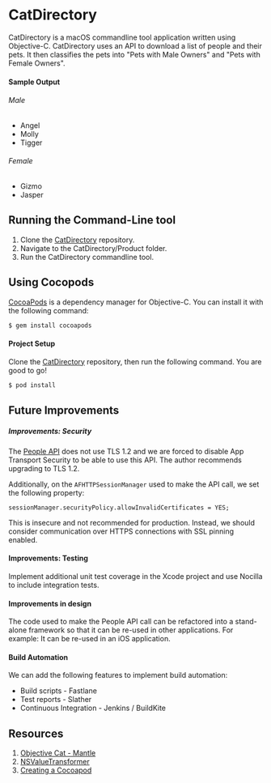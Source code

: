 # CatDirectory
CatDirectory is a macOS commandline tool application written using Objective-C. CatDirectory uses an API to download a list of people and their pets. It then classifies the pets into "Pets with Male Owners" and "Pets with Female Owners".

#### Sample Output

###### Male
* Angel
* Molly
* Tigger

###### Female
* Gizmo
* Jasper

## Running the Command-Line tool
1. Clone the [CatDirectory](https://github.com/sangeetavishwanath/CatDirectory/) repository.
2. Navigate to the CatDirectory/Product folder.
3. Run the CatDirectory commandline tool.

## Using Cocopods
[CocoaPods](http://cocoapods.org) is a dependency manager for Objective-C. You can install it with the following command:

```bash
$ gem install cocoapods
```

#### Project Setup

Clone the [CatDirectory](https://github.com/sangeetavishwanath/CatDirectory/) repository, then run the following command. You are good to go!

```bash
$ pod install
```

## Future Improvements

##### Improvements: Security
The [People API](http://agl-developer-test.azurewebsites.net/) does not use TLS 1.2 and we are forced to disable App Transport Security to be able to use this API. The author recommends upgrading to TLS 1.2.

Additionally, on the `AFHTTPSessionManager` used to make the API call, we set the following property:
```objc
sessionManager.securityPolicy.allowInvalidCertificates = YES;
```
This is insecure and not recommended for production. Instead, we should consider communication over HTTPS connections with SSL pinning enabled.

#### Improvements: Testing
Implement additional unit test coverage in the Xcode project and use Nocilla to include integration tests.

#### Improvements in design
The code used to make the People API call can be refactored into a stand-alone framework so that it can be re-used in other applications. For example: It can be re-used in an iOS application.

#### Build Automation
We can add the following features to implement build automation:
* Build scripts - Fastlane
* Test reports - Slather
* Continuous Integration - Jenkins / BuildKite

## Resources
1. [Objective Cat - Mantle](http://www.objc.at/mantle)
2. [NSValueTransformer](http://nshipster.com/nsvaluetransformer/)
3. [Creating a Cocoapod](http://lafosca.cat/create-a-cocoapods-of-your-library/)
